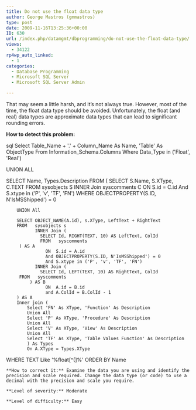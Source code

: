```yaml
---
title: Do not use the float data type
author: George Mastros (gmmastros)
type: post
date: 2009-11-16T13:25:36+00:00
ID: 630
url: /index.php/datamgmt/dbprogramming/do-not-use-the-float-data-type/
views:
  - 34122
rp4wp_auto_linked:
  - 1
categories:
  - Database Programming
  - Microsoft SQL Server
  - Microsoft SQL Server Admin

---
```

That may seem a little harsh, and it&#8217;s not always true. However, most of the time, the float data type should be avoided. Unfortunately, the float (and real) data types are approximate data types that can lead to significant rounding errors.

**How to detect this problem:**

sql
Select Table_Name + '.' + Column_Name As Name, 'Table' As ObjectType
From   Information_Schema.Columns
Where  Data_Type in ('Float', 'Real')

UNION ALL

SELECT  Name, Types.Description
FROM    (
        SELECT S.Name, S.XType, C.TEXT
        FROM   sysobjects S
               INNER Join syscomments C
                 ON  S.id = C.id
                 And S.xtype in ('P', 'v', 'TF', 'FN')
        WHERE   OBJECTPROPERTY(S.ID, N'IsMSShipped') = 0
 
        UNION All
 
        SELECT OBJECT_NAME(A.id), s.XType, LeftText + RightText
        FROM   sysobjects s
               INNER Join (
                 SELECT Id, RIGHT(TEXT, 10) AS LeftText, ColId
                 FROM   syscomments
         ) AS A
                   ON  S.id = A.id
                   And OBJECTPROPERTY(S.ID, N'IsMSShipped') = 0
                   And S.xtype in ('P', 'v', 'TF', 'FN')
               INNER Join (
                 SELECT Id, LEFT(TEXT, 10) AS RightText, ColId
         FROM   syscomments
             ) AS B
                   ON  A.id = B.id
                   and A.ColId = B.ColId - 1
        ) AS A
		Inner join (
			Select 'FN' As XType, 'Function' As Description
			Union All
			Select 'P' As XType, 'Procedure' As Description
			Union All
			Select 'V' As XType, 'View' As Description
			Union All
			Select 'TF' As XType, 'Table Values Function' As Description
			) As Types
			On A.XType = Types.XType
WHERE   TEXT Like '%float[^(]%'
ORDER BY Name
```
**How to correct it:** Examine the data you are using and identify the precision and scale required. Change the data type (or code) to use a decimal with the precision and scale you require.

**Level of severity:** Moderate

**Level of difficulty:** Easy